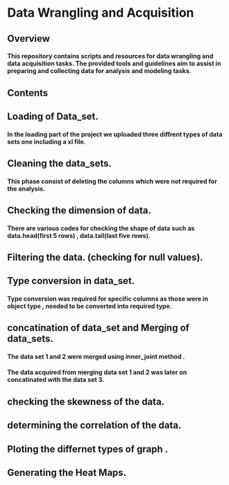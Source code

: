 # Data Wrangling and Acquisition
## Overview
#### This repository contains scripts and resources for data wrangling and data acquisition tasks. The provided tools and guidelines aim to assist in preparing and collecting data for analysis and modeling tasks.
## Contents

## Loading of Data_set.
#### In the loading part of the project we uploaded three diffrent types of data sets one including a xl file.

## Cleaning the data_sets.
#### This phase consist of deleting the  columns which were not required for the analysis.


## Checking the dimension of data.
#### There are various codes for checking the shape of data such as data.head(first 5 rows) , data.tail(last five rows).

## Filtering the data. (checking for null values).

## Type conversion in data_set.
#### Type conversion was required for specific columns as those were in object type , needed to be converted into required type.

## concatination of data_set and Merging of data_sets.
#### The data set 1 and 2 were merged using inner_joint method .
#### The data acquired from merging data set 1 and 2 was later on concatinated with the data set 3.


## checking the skewness of the data.
## determining the correlation of the data.
## Ploting the differnet types of graph .
## Generating the Heat Maps.
